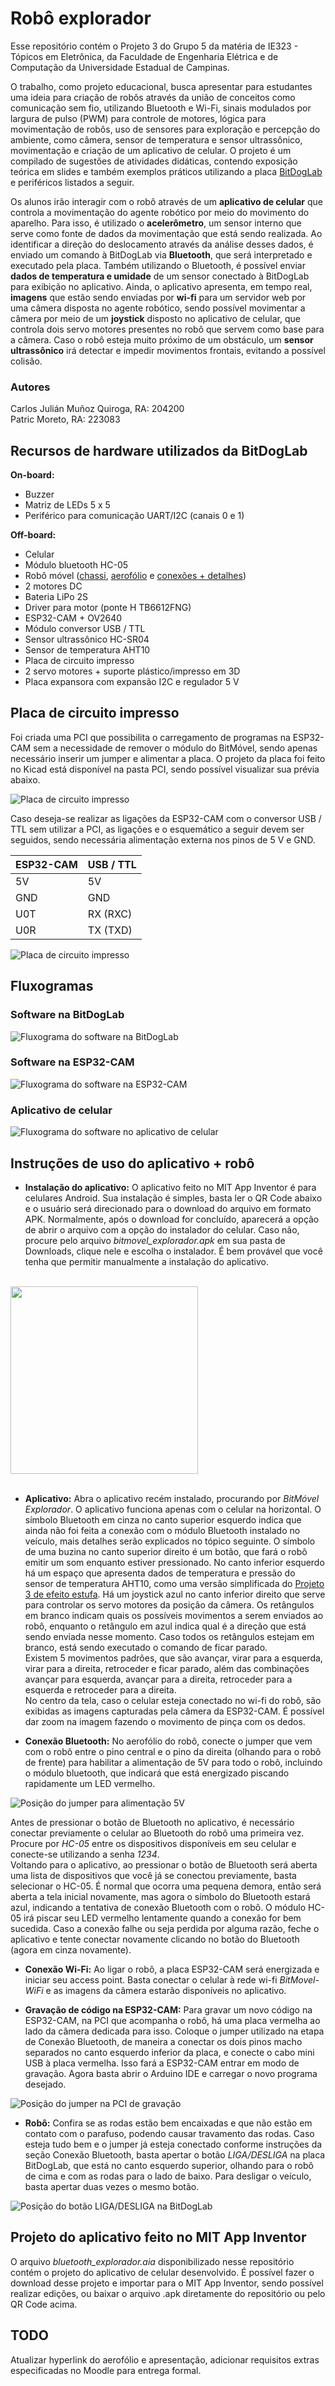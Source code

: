 # Robô explorador

Esse repositório contém o Projeto 3 do Grupo 5 da matéria de IE323 - Tópicos em Eletrônica, da Faculdade de Engenharia Elétrica e de Computação da Universidade Estadual de Campinas.

O trabalho, como projeto educacional, busca apresentar para estudantes uma ideia para criação de robôs através da união de conceitos como comunicação sem fio, utilizando Bluetooth e Wi-Fi, sinais modulados por largura de pulso (PWM) para controle de motores, lógica para movimentação de robôs, uso de sensores para exploração e percepção do ambiente, como câmera, sensor de temperatura e sensor ultrassônico, movimentação e criação de um aplicativo de celular. O projeto é um compilado de sugestões de atividades didáticas, contendo exposição teórica em slides e também exemplos práticos utilizando a placa [BitDogLab](https://github.com/BitDogLab/BitDogLab/tree/main) e periféricos listados a seguir.

Os alunos irão interagir com o robô através de um **aplicativo de celular** que controla a movimentação do agente robótico por meio do movimento do aparelho. Para isso, é utilizado o **acelerômetro**, um sensor interno que serve como fonte de dados da movimentação que está sendo realizada. Ao identificar a direção do deslocamento através da análise desses dados, é enviado um comando à BitDogLab via **Bluetooth**, que será interpretado e executado pela placa. Também utilizando o Bluetooth, é possível enviar **dados de temperatura e umidade** de um sensor conectado à BitDogLab para exibição no aplicativo. Ainda, o aplicativo apresenta, em tempo real, **imagens** que estão sendo enviadas por **wi-fi** para um servidor web por uma câmera disposta no agente robótico, sendo possível movimentar a câmera por meio de um **joystick** disposto no aplicativo de celular, que controla dois servo motores presentes no robô que servem como base para a câmera. Caso o robô esteja muito próximo de um obstáculo, um **sensor ultrassônico** irá detectar e impedir movimentos frontais, evitando a possível colisão.

### Autores

Carlos Julián Muñoz Quiroga, RA: 204200  
Patric Moreto, RA: 223083

## Recursos de hardware utilizados da BitDogLab

**On-board:**
- Buzzer
- Matriz de LEDs 5 x 5
- Periférico para comunicação UART/I2C (canais 0 e 1)

**Off-board:**
- Celular
- Módulo bluetooth HC-05
- Robô móvel ([chassi](https://www.tinkercad.com/things/1lvaPDfdjkt-chassi-bitmovel/edit?sharecode=c4YGIVprehL-UuPeUL_7wFy6jiYbiTO2cclIelt4kQc), [aerofólio](https://www.tinkercad.com/things/buQTXUUQPVn-aerofolio/edit?returnTo=%2Fthings%2FbuQTXUUQPVn-aerofolio) e [conexões + detalhes](https://docs.google.com/document/d/19eDUn6APOkDckY-d9zxlf_N0l-tGTjby_PLXqS_WKOg/edit?usp=sharing))
- 2 motores DC
- Bateria LiPo 2S
- Driver para motor (ponte H TB6612FNG)
- ESP32-CAM + OV2640
- Módulo conversor USB / TTL
- Sensor ultrassônico HC-SR04
- Sensor de temperatura AHT10
- Placa de circuito impresso
- 2 servo motores + suporte plástico/impresso em 3D
- Placa expansora com expansão I2C e regulador 5 V

## Placa de circuito impresso

Foi criada uma PCI que possibilita o carregamento de programas na ESP32-CAM sem a necessidade de remover o módulo do BitMóvel, sendo apenas necessário inserir um jumper e alimentar a placa. O projeto da placa foi feito no Kicad está disponível na pasta PCI, sendo possível visualizar sua prévia abaixo.

![Placa de circuito impresso](./Img/PCI.png)

Caso deseja-se realizar as ligações da ESP32-CAM com o conversor USB / TTL sem utilizar a PCI, as ligações e o esquemático a seguir devem ser seguidos, sendo necessária alimentação externa nos pinos de 5 V e GND.

| ESP32-CAM | USB / TTL |
|-----------|-----------|
| 5V        | 5V        |
| GND       | GND       |
| U0T       | RX (RXC)  |
| U0R       | TX (TXD)  |

![Placa de circuito impresso](./Img/esp32cam-usbttl.png)

## Fluxogramas

### Software na BitDogLab

![Fluxograma do software na BitDogLab](./Img/Fluxograma_BitDogLab.png)

### Software na ESP32-CAM

![Fluxograma do software na ESP32-CAM](./Img/Fluxograma_ESP32CAM.png)

### Aplicativo de celular

![Fluxograma do software no aplicativo de celular](./Img/Fluxograma_AppInventor.png)

## Instruções de uso do aplicativo + robô

- **Instalação do aplicativo:** O aplicativo feito no MIT App Inventor é para celulares Android. Sua instalação é simples, basta ler o QR Code abaixo e o usuário será direcionado para o download do arquivo em formato APK. Normalmente, após o download for concluído, aparecerá a opção de abrir o arquivo com a opção do instalador do celular. Caso não, procure pelo arquivo *bitmovel_explorador.apk* em sua pasta de Downloads, clique nele e escolha o instalador. É bem provável que você tenha que permitir manualmente a instalação do aplicativo.
<br/><br/>
<img src = "./Img/QRCode_Android.png" height = "300">
<br/><br/>

- **Aplicativo:** Abra o aplicativo recém instalado, procurando por *BitMóvel Explorador*. O aplicativo funciona apenas com o celular na horizontal. O símbolo Bluetooth em cinza no canto superior esquerdo indica que ainda não foi feita a conexão com o módulo Bluetooth instalado no veículo, mais detalhes serão explicados no tópico seguinte. O símbolo de uma buzina no canto superior direito é um botão, que fará o robô emitir um som enquanto estiver pressionado. No canto inferior esquerdo há um espaço que apresenta dados de temperatura e pressão do sensor de temperatura AHT10, como uma versão simplificada do [Projeto 3 de efeito estufa](https://github.com/danielvieira95/Projetos_Disciplina_IE323/tree/main/Projeto3/Grupo2-Projeto3-EfeitoEstufa). Há um joystick azul no canto inferior direito que serve para controlar os servo motores da posição da câmera. Os retângulos em branco indicam quais os possíveis movimentos a serem enviados ao robô, enquanto o retângulo em azul indica qual é a direção que está sendo enviada nesse momento. Caso todos os retângulos estejam em branco, está sendo executado o comando de ficar parado.    
Existem 5 movimentos padrões, que são avançar, virar para a esquerda, virar para a direita, retroceder e ficar parado, além das combinações avançar para esquerda, avançar para a direita, retroceder para a esquerda e retroceder para a direita.    
No centro da tela, caso o celular esteja conectado no wi-fi do robô, são exibidas as imagens capturadas pela câmera da ESP32-CAM. É possível dar zoom na imagem fazendo o movimento de pinça com os dedos.

- **Conexão Bluetooth:** No aerofólio do robô, conecte o jumper que vem com o robô entre o pino central e o pino da direita (olhando para o robô de frente) para habilitar a alimentação de 5V para todo o robô, incluindo o módulo bluetooth, que indicará que está energizado piscando rapidamente um LED vermelho.     

![Posição do jumper para alimentação 5V](./Img/jumper5v.png)

Antes de pressionar o botão de Bluetooth no aplicativo, é necessário conectar previamente o celular ao Bluetooth do robô uma primeira vez. Procure por *HC-05* entre os dispositivos disponíveis em seu celular e conecte-se utilizando a senha *1234*.    
Voltando para o aplicativo, ao pressionar o botão de Bluetooth será aberta uma lista de dispositivos que você já se conectou previamente, basta selecionar o HC-05. É normal que ocorra uma pequena demora, então será aberta a tela inicial novamente, mas agora o símbolo do Bluetooth estará azul, indicando a tentativa de conexão Bluetooth com o robô. O módulo HC-05 irá piscar seu LED vermelho lentamente quando a conexão for bem sucedida. Caso a conexão falhe ou seja perdida por alguma razão, feche o aplicativo e tente conectar novamente clicando no botão do Bluetooth (agora em cinza novamente).

- **Conexão Wi-Fi:** Ao ligar o robô, a placa ESP32-CAM será energizada e iniciar seu access point. Basta conectar o celular à rede wi-fi *BitMovel-WiFi* e as imagens da câmera estarão disponíveis no aplicativo.

- **Gravação de código na ESP32-CAM:** Para gravar um novo código na ESP32-CAM, na PCI que acompanha o robô, há uma placa vermelha ao lado da câmera dedicada para isso. Coloque o jumper utilizado na etapa de Conexão Bluetooth, de maneira a conectar os dois pinos macho separados no canto esquerdo inferior da placa, e conecte o cabo mini USB à placa vermelha. Isso fará a ESP32-CAM entrar em modo de gravação. Agora basta abrir o Arduino IDE e carregar o novo programa desejado.

![Posição do jumper na PCI de gravação](./Img/jumper_pci.png)

- **Robô:** Confira se as rodas estão bem encaixadas e que não estão em contato com o parafuso, podendo causar travamento das rodas. Caso esteja tudo bem e o jumper já esteja conectado conforme instruções da seção Conexão Bluetooth, basta apertar o botão *LIGA/DESLIGA* na placa BitDogLab, que está no canto esquerdo superior, olhando para o robô de cima e com as rodas para o lado de baixo. Para desligar o veículo, basta apertar duas vezes o mesmo botão.

![Posição do botão LIGA/DESLIGA na BitDogLab](./Img/liga&desliga.png)

## Projeto do aplicativo feito no MIT App Inventor

O arquivo *bluetooth_explorador.aia* disponibilizado nesse repositório contém o projeto do aplicativo de celular desenvolvido. É possível fazer o download desse projeto e importar para o MIT App Inventor, sendo possível realizar edições, ou baixar o arquivo .apk diretamente do repositório ou pelo QR Code acima.

## TODO

Atualizar hyperlink do aerofólio e apresentação, adicionar requisitos extras especificadas no Moodle para entrega formal.
